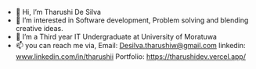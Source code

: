 - 👋 Hi, I’m Tharushi De Silva
- 👀 I’m interested in Software development, Problem solving and blending creative ideas.
- 🌱 I’m a Third year IT Undergraduate at University of Moratuwa
- 📫 you can reach me via,
          Email: Desilva.tharushiw@gmail.com
          linkedin: www.linkedin.com/in/tharushii
          Portfolio: https://tharushidev.vercel.app/
  

<!---
TharushiDSilva/TharushiDSilva is a ✨ special ✨ repository because its `README.md` (this file) appears on your GitHub profile.
You can click the Preview link to take a look at your changes.
--->
